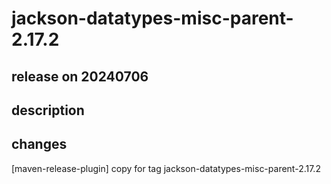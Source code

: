# jackson-datatypes-misc-parent-2.17.2

## release on 20240706

## description

## changes

[maven-release-plugin] copy for tag jackson-datatypes-misc-parent-2.17.2

